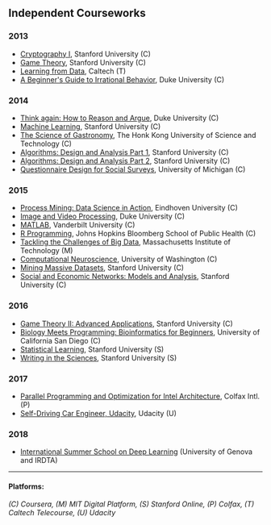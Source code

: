 ## Independent Courseworks  

### 2013  
* [Cryptography I](Coursera/201303%20crypto.pdf), Stanford University (C)  
* [Game Theory](Coursera/201303%20gametheory.pdf), Stanford University (C)  
* [Learning from Data](Others/201303%20ML_Caltech.pdf), Caltech (T)  
* [A Beginner's Guide to Irrational Behavior](Coursera/201306%20behavioralecon.pdf), Duke University (C) 

### 2014
* [Think again: How to Reason and Argue](Coursera/201402%20thinkagain.pdf), Duke University (C)  
* [Machine Learning](Coursera/201404%20ml.pdf), Stanford University (C)    
* [The Science of Gastronomy](Coursera/201405%20gastronomy%20.pdf), The Honk Kong University of Science and Technology (C)  
* [Algorithms: Design and Analysis Part 1](Coursera/201407%20algo.pdf), Stanford University (C)  
* [Algorithms: Design and Analysis Part 2](Coursera/201408%20algo2.pdf), Stanford University (C)  
* [Questionnaire Design for Social Surveys](Coursera/201412%20questionnairedesign.pdf), University of Michigan (C)  

### 2015
* [Process Mining: Data Science in Action](Coursera/201501%20procmin.pdf), Eindhoven University (C)  
* [Image and Video Processing](Coursera/201503%20images.pdf), Duke University (C)  
* [MATLAB](Coursera/201506%20matlab.pdf), Vanderbilt University (C)  
* [R Programming](Coursera/201506%20rprog.pdf), Johns Hopkins Bloomberg School of Public Health (C)  
* [Tackling the Challenges of Big Data](Others/201506%20MIT.pdf), Massachusetts Institute of Technology (M)  
* [Computational Neuroscience](Coursera/201507%20compneuro.pdf), University of Washington (C)  
* [Mining Massive Datasets](Coursera/201511%20mmds.pdf), Stanford University (C)  
* [Social and Economic Networks: Models and Analysis](Coursera/201511%20networksonline.pdf), Stanford University (C) 

### 2016
* [Game Theory II: Advanced Applications](Coursera/201602%20gametheory2.pdf), Stanford University (C)  
* [Biology Meets Programming: Bioinformatics for Beginners](Coursera/201603%20algobioprogramming.pdf), University of California San Diego (C)  
* [Statistical Learning](StanfordOnLine/201604%20StatLearning.pdf), Stanford University (S)  
* [Writing in the Sciences](StanfordOnLine/201611%20SciWrite.pdf), Stanford University (S)  

### 2017
* [Parallel Programming and Optimization for Intel Architecture](Others/201704%20ParallelComputng.pdf), Colfax Intl. (P)  
* [Self-Driving Car Engineer, Udacity](Udacity/201711%20UdacitySDC.pdf), Udacity (U)  

### 2018
* [International Summer School on Deep Learning](2018_07_Genova/_DL2018.pdf) (University of Genova and IRDTA)

---  

#### Platforms:  
_(C) Coursera, (M) MIT Digital Platform, (S) Stanford Online, (P) Colfax, (T) Caltech Telecourse, (U) Udacity_
